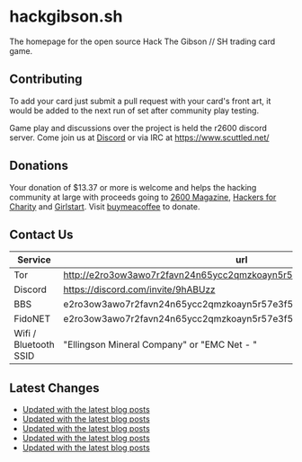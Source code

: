 # hackgibson.sh
The homepage for the open source Hack The Gibson // SH trading card game.


## Contributing

To add your card just submit a pull request with your card's front art, it would be added to the next run of set after community play testing.

Game play and discussions over the project is held the r2600 discord server. Come join us at [Discord](https://discord.com/invite/9hABUzz) or via IRC at https://www.scuttled.net/


## Donations

Your donation of $13.37 or more is welcome and helps the hacking community at large with proceeds going to [2600 Magazine](https://2600.com/), [Hackers for Charity](https://hackersforcharity.org) and [Girlstart](https://girlstart.org).  Visit [buymeacoffee](https://www.buymeacoffee.com/hackgibson.sh) to donate.


## Contact Us

Service | url
-|-
Tor | http://e2ro3ow3awo7r2favn24n65ycc2qmzkoayn5r57e3f56nvjwdcgg32ad.onion
Discord | https://discord.com/invite/9hABUzz
BBS | e2ro3ow3awo7r2favn24n65ycc2qmzkoayn5r57e3f56nvjwdcgg32ad.onion:23
FidoNET | e2ro3ow3awo7r2favn24n65ycc2qmzkoayn5r57e3f56nvjwdcgg32ad.onion:24554
Wifi / Bluetooth SSID | "Ellingson Mineral Company" or "EMC Net - <fidonet address>"

## Latest Changes
<!-- BLOG-POST-LIST:START -->
- [Updated with the latest blog posts](https://github.com/DFW2600/hackgibson.sh/commit/1e533a70a52b9d8c6096d32c28e75082c391ef6d)
- [Updated with the latest blog posts](https://github.com/DFW2600/hackgibson.sh/commit/6c3891c0fdf16e0fbedbed118581b34ef81fd21a)
- [Updated with the latest blog posts](https://github.com/DFW2600/hackgibson.sh/commit/05183af1876ab9828338abdf36cb76ffd4fcde03)
- [Updated with the latest blog posts](https://github.com/DFW2600/hackgibson.sh/commit/5415d50468aa40a8c5bedb04563bea0b4bec3d33)
- [Updated with the latest blog posts](https://github.com/DFW2600/hackgibson.sh/commit/b7161646cbfbd1212b0cb5d01a8eeafbbb6b26d1)
<!-- BLOG-POST-LIST:END -->
